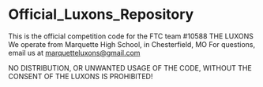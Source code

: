# Official_Luxons_Repository
This is the official competition code for the FTC team #10588 THE LUXONS
We operate from Marquette High School, in Chesterfield, MO
For questions, email us at marquetteluxons@gmail.com

NO DISTRIBUTION, OR UNWANTED USAGE OF THE CODE, WITHOUT THE CONSENT OF THE LUXONS IS PROHIBITED!
